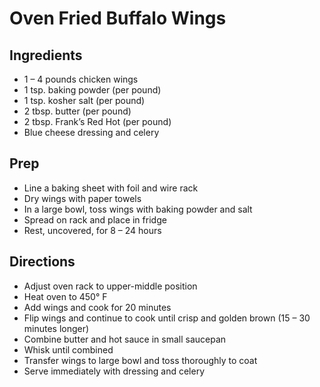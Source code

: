 # Oven Fried Buffalo Wings

## Ingredients

- 1 – 4 pounds chicken wings
- 1 tsp. baking powder (per pound)
- 1 tsp. kosher salt (per pound)
- 2 tbsp. butter (per pound)
- 2 tbsp. Frank’s Red Hot (per pound)
- Blue cheese dressing and celery

## Prep

- Line a baking sheet with foil and wire rack
- Dry wings with paper towels
- In a large bowl, toss wings with baking powder and salt
- Spread on rack and place in fridge
- Rest, uncovered, for 8 – 24 hours

## Directions

- Adjust oven rack to upper-middle position
- Heat oven to 450° F
- Add wings and cook for 20 minutes
- Flip wings and continue to cook until crisp and golden brown (15 – 30 minutes longer)
- Combine butter and hot sauce in small saucepan
- Whisk until combined
- Transfer wings to large bowl and toss thoroughly to coat
- Serve immediately with dressing and celery
